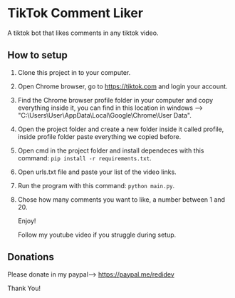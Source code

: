 # TikTok Comment Liker

A tiktok bot that likes comments in any tiktok video.

## How to setup

1. Clone this project in to your computer.
2. Open Chrome browser, go to https://tiktok.com and login your account.
3. Find the Chrome browser profile folder in your computer and copy everything inside it, you can find in this location in windows --> "C:\Users\User\AppData\Local\Google\Chrome\User Data".
4. Open the project folder and create a new folder inside it called profile, inside profile folder paste everything we copied before.
5. Open cmd in the project folder and install dependeces with this command: `pip install -r requirements.txt`.
6. Open urls.txt file and paste your list of the video links.
7. Run the program with this command: `python main.py`.
8. Chose how many comments you want to like, a number between 1 and 20.

   Enjoy!

   Follow my youtube video if you struggle during setup.

## Donations

Please donate in my paypal--> https://paypal.me/redidev

Thank You!

